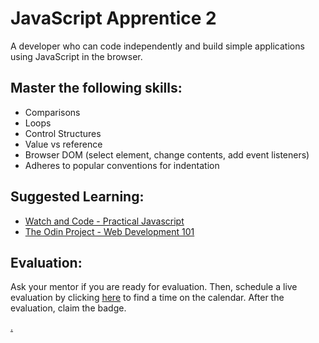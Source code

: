 # JavaScript Apprentice 2

A developer who can code independently and build simple applications using JavaScript in the browser.

## Master the following skills:

* Comparisons
* Loops
* Control Structures
* Value vs reference
* Browser DOM (select element, change contents, add event listeners)
* Adheres to popular conventions for indentation

## Suggested Learning:

* [Watch and Code - Practical Javascript](https://watchandcode.com/)
* [The Odin Project - Web Development 101](https://www.theodinproject.com/)

## Evaluation:

Ask your mentor if you are ready for evaluation. Then, schedule a live evaluation by clicking [here](https://calendly.com/codex-academy/level-1-mastery-evaluation) to find a time on the calendar. After the evaluation, claim the badge.

[.](level-1)